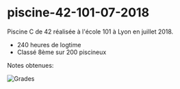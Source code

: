 # piscine-42-101-07-2018
Piscine C de 42 réalisée à l'école 101 à Lyon en juillet 2018.

- 240 heures de logtime
- Classé 8ème sur 200 piscineux

Notes obtenues:

![Grades](https://i.imgur.com/c1Icnbi.png)
